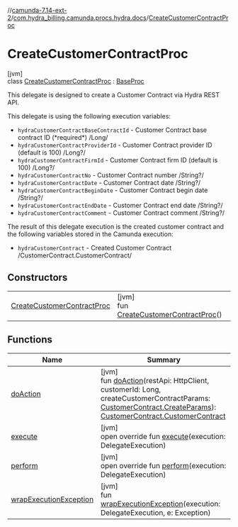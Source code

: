 //[camunda-7.14-ext-2](../../../index.md)/[com.hydra_billing.camunda.procs.hydra.docs](../index.md)/[CreateCustomerContractProc](index.md)

# CreateCustomerContractProc

[jvm]\
class [CreateCustomerContractProc](index.md) : [BaseProc](../../com.hydra_billing.camunda.procs/-base-proc/index.md)

This delegate is designed to create a Customer Contract via Hydra REST API.

This delegate is using the following execution variables:

<ul><li><code>hydraCustomerContractBaseContractId</code> - Customer Contract base contract ID (*required*) /Long/</li><li><code>hydraCustomerContractProviderId</code> - Customer Contract provider ID (default is 100) /Long?/</li><li><code>hydraCustomerContractFirmId</code> - Customer Contract firm ID (default is 100) /Long?/</li><li><code>hydraCustomerContractNo</code> - Customer Contract number /String?/</li><li><code>hydraCustomerContractDate</code> - Customer Contract date /String?/</li><li><code>hydraCustomerContractBeginDate</code> - Customer Contract begin date /String?/</li><li><code>hydraCustomerContractEndDate</code> - Customer Contract end date /String?/</li><li><code>hydraCustomerContractComment</code> - Customer Contract comment /String?/</li></ul>

The result of this delegate execution is the created customer contract and the following variables stored in the Camunda execution:

<ul><li><code>hydraCustomerContract</code> - Created Customer Contract /CustomerContract.CustomerContract/</li></ul>

## Constructors

| | |
|---|---|
| [CreateCustomerContractProc](-create-customer-contract-proc.md) | [jvm]<br>fun [CreateCustomerContractProc](-create-customer-contract-proc.md)() |

## Functions

| Name | Summary |
|---|---|
| [doAction](do-action.md) | [jvm]<br>fun [doAction](do-action.md)(restApi: HttpClient, customerId: Long, createCustomerContractParams: [CustomerContract.CreateParams](../../com.hydra_billing.camunda.api.hydra.rest.v2.subjects.customers/-customer-contract/-create-params/index.md)): [CustomerContract.CustomerContract](../../com.hydra_billing.camunda.api.hydra.rest.v2.subjects.customers/-customer-contract/-customer-contract/index.md) |
| [execute](../../com.hydra_billing.camunda.procs/-base-proc/execute.md) | [jvm]<br>open override fun [execute](../../com.hydra_billing.camunda.procs/-base-proc/execute.md)(execution: DelegateExecution) |
| [perform](perform.md) | [jvm]<br>open override fun [perform](perform.md)(execution: DelegateExecution) |
| [wrapExecutionException](../../com.hydra_billing.camunda.procs/-base-proc/wrap-execution-exception.md) | [jvm]<br>fun [wrapExecutionException](../../com.hydra_billing.camunda.procs/-base-proc/wrap-execution-exception.md)(execution: DelegateExecution, e: Exception) |

